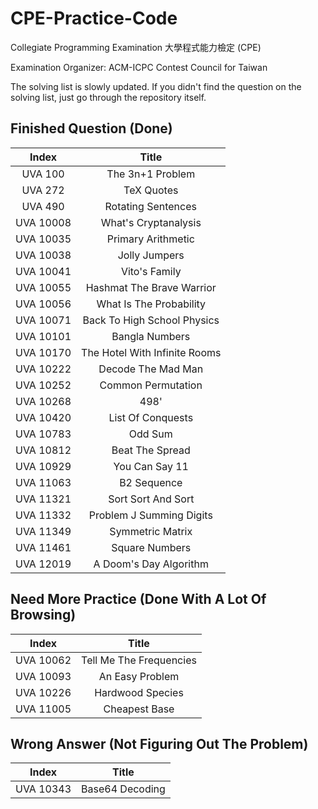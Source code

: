 # CPE-Practice-Code

Collegiate Programming Examination 大學程式能力檢定 (CPE)

Examination Organizer: ACM-ICPC Contest Council for Taiwan

The solving list is slowly updated. If you didn't find the question on the solving list, just go through the repository itself.

## Finished Question (Done)

|Index|Title|
|:-----:|:-----:|
|UVA 100|The 3n+1 Problem|
|UVA 272|TeX Quotes|
|UVA 490|Rotating Sentences|
|UVA 10008|What's Cryptanalysis|
|UVA 10035|Primary Arithmetic|
|UVA 10038|Jolly Jumpers|
|UVA 10041|Vito's Family|
|UVA 10055|Hashmat The Brave Warrior|
|UVA 10056|What Is The Probability|
|UVA 10071|Back To High School Physics|
|UVA 10101|Bangla Numbers|
|UVA 10170|The Hotel With Infinite Rooms|
|UVA 10222|Decode The Mad Man|
|UVA 10252|Common Permutation|
|UVA 10268|498'|
|UVA 10420|List Of Conquests|
|UVA 10783|Odd Sum|
|UVA 10812|Beat The Spread|
|UVA 10929|You Can Say 11|
|UVA 11063|B2 Sequence|
|UVA 11321|Sort Sort And Sort|
|UVA 11332|Problem J Summing Digits|
|UVA 11349|Symmetric Matrix|
|UVA 11461|Square Numbers|
|UVA 12019|A Doom's Day Algorithm|

## Need More Practice (Done With A Lot Of Browsing)

|Index|Title|
|:-----:|:-----:|
|UVA 10062|Tell Me The Frequencies|
|UVA 10093|An Easy Problem|
|UVA 10226|Hardwood Species|
|UVA 11005|Cheapest Base|

## Wrong Answer (Not Figuring Out The Problem)

|Index|Title|
|:-----:|:-----:|
|UVA 10343|Base64 Decoding|

